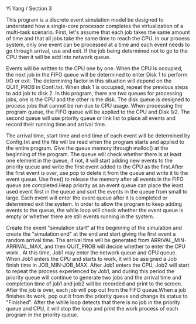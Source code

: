 Yi Yang / Section 3

This program is a discrete event simulation model be designed to understand how a single-core processor completes the virtualization 
of a multi-task scenario. First, let's assume that each job takes the same amount of time and that all jobs take the same time to reach 
the CPU. In our process system, only one event can be processed at a time and each event needs to go through arrival, use and exit. If 
the job being determined not to go to the CPU then it will be add into network queue.

Events will be written to the CPU one by one. When the CPU is occupied, the next job in the FIFO queue will be determined to enter Disk 
1 to perform I/O or exit. The determining factor in this situation will depend on the QUIT_PROB in Confi.txt. When disk 1 is occupied, repeat 
the previous steps to add job to disk 2. In this program, there are two queues for processing jobs, one is the CPU and the other is the disk. 
The disk queue is designed to process jobs that cannot be run due to CPU usage. When processing the program queue, the FIFO queue will be 
applied to the CPU and Disk 1/2. The second queue will use priority queue or link list to place all events and record their running time 
and arrival time. 

The arrival time, start time and end time of each event will be determined by Config.txt and the file will be read when the program starts
 and applied to the entire program. Give the queue memory through malloc() at the beginning of the program. The queue will check whether 
there is at least one element in the queue, if not, it will start adding new events to the priority queue and write the first event added 
to the CPU as the first.After the first event is over, use pop to delete it from the queue and write it to the event queue. Use free() to 
release the memory after all events in the FIFO queue are completed.Heap priority as an event queue can place the least used event first in
the queue and sort the events in the queue from small to large. Each event will enter the event queue after it is completed or determined exit 
the system. In order to allow the program to keep adding events to the queue, the while loop will check whether the event queue is empty or 
whether there are still events running in the system. 

Create the event "simulation start" at the beginning of the simulation and create the "simulation end" at the end and start giving the first 
event a random arrival time. The arrival time will be generated from ARRIVAL_MIN-ARRIVAL_MAX, and then QUIT_PROB will decide whether to enter 
the CPU work . At this time, Job1 may enter the network queue and CPU queue. When Job1 enters the CPU and starts to work, it will be assigned 
a Job finish time in JOB_MIN-JOB_MAX. After Job1 enters the CPU, Job2 will start to repeat the process experienced by Job1, and during this 
period the priority queue will continue to generate two jobs and the arrival time and completion time of job1 and job2 will be recorded and 
print to the screen. After the job is over, each job will pop out from the FIFO queue.When a job finishes its work, pop out it from the priority 
queue and change its status to "Finished". After the while loop detects that there is no job in the priority queue and CPU, it will stop the loop 
and print the work process of each program in the priority queue.

	






